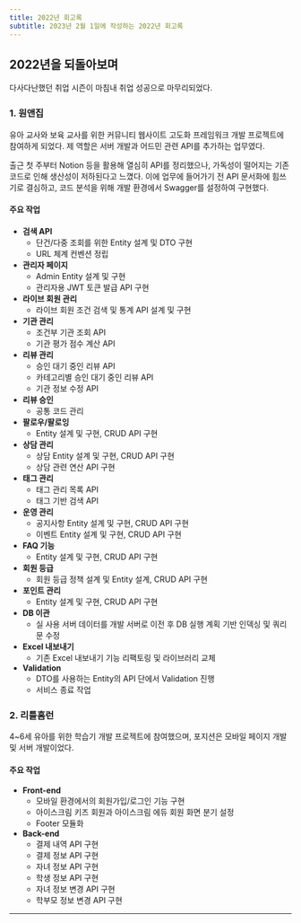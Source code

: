 ```yaml
---
title: 2022년 회고록
subtitle: 2023년 2월 1일에 작성하는 2022년 회고록
---
```


## 2022년을 되돌아보며

다사다난했던 취업 시즌이 마침내 취업 성공으로 마무리되었다.

### 1. 원앤집

유아 교사와 보육 교사를 위한 커뮤니티 웹사이트 고도화 프레임워크 개발 프로젝트에 참여하게 되었다. 제 역할은 서버 개발과 어드민 관련 API를 추가하는 업무였다.

출근 첫 주부터 Notion 등을 활용해 열심히 API를 정리했으나, 가독성이 떨어지는 기존 코드로 인해 생산성이 저하된다고 느꼈다. 이에 업무에 들어가기 전 API 문서화에 힘쓰기로 결심하고, 코드 분석을 위해 개발 환경에서 Swagger를 설정하여 구현했다.

#### 주요 작업

- **검색 API**
  - 단건/다중 조회를 위한 Entity 설계 및 DTO 구현
  - URL 체계 컨벤션 정립
- **관리자 페이지**
  - Admin Entity 설계 및 구현
  - 관리자용 JWT 토큰 발급 API 구현
- **라이브 회원 관리**
  - 라이브 회원 조건 검색 및 통계 API 설계 및 구현
- **기관 관리**
  - 조건부 기관 조회 API
  - 기관 평가 점수 계산 API
- **리뷰 관리**
  - 승인 대기 중인 리뷰 API
  - 카테고리별 승인 대기 중인 리뷰 API
  - 기관 정보 수정 API
- **리뷰 승인**
  - 공통 코드 관리
- **팔로우/팔로잉**
  - Entity 설계 및 구현, CRUD API 구현
- **상담 관리**
  - 상담 Entity 설계 및 구현, CRUD API 구현
  - 상담 관련 연산 API 구현
- **태그 관리**
  - 태그 관리 목록 API
  - 태그 기반 검색 API
- **운영 관리**
  - 공지사항 Entity 설계 및 구현, CRUD API 구현
  - 이벤트 Entity 설계 및 구현, CRUD API 구현
- **FAQ 기능**
  - Entity 설계 및 구현, CRUD API 구현
- **회원 등급**
  - 회원 등급 정책 설계 및 Entity 설계, CRUD API 구현
- **포인트 관리**
  - Entity 설계 및 구현, CRUD API 구현
- **DB 이관**
  - 실 사용 서버 데이터를 개발 서버로 이전 후 DB 실행 계획 기반 인덱싱 및 쿼리문 수정
- **Excel 내보내기**
  - 기존 Excel 내보내기 기능 리팩토링 및 라이브러리 교체
- **Validation**
  - DTO를 사용하는 Entity의 API 단에서 Validation 진행
  - 서비스 종료 작업

### 2. 리틀홈런

4~6세 유아를 위한 학습기 개발 프로젝트에 참여했으며, 포지션은 모바일 페이지 개발 및 서버 개발이었다.

#### 주요 작업

- **Front-end**
  - 모바일 환경에서의 회원가입/로그인 기능 구현
  - 아이스크림 키즈 회원과 아이스크림 에듀 회원 화면 분기 설정
  - Footer 모듈화
- **Back-end**
  - 결제 내역 API 구현
  - 결제 정보 API 구현
  - 자녀 정보 API 구현
  - 학생 정보 API 구현
  - 자녀 정보 변경 API 구현
  - 학부모 정보 변경 API 구현

---

